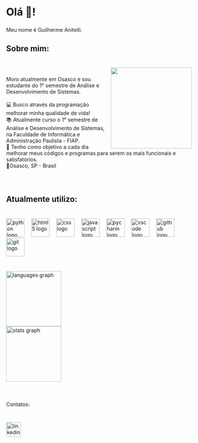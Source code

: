 <h1 align="left">Olá 👋!</h1>

###

<p align="left">Meu nome é Guilherme Anitelli.</p>

###

<h2 align="left">Sobre mim:</h2>

###

<br clear="both">

<img align="right" height="220" src="https://cdn.pixabay.com/photo/2016/12/26/08/41/coding-1931667_1280.png"  />

###

<p align="left">Moro atualmente em Osasco e sou estudante do 1° semestre de Análise e Desenvolvimento de Sistemas.<br><br>💻 Busco através da programação melhorar minha qualidade de vida!<br>📚 Atualmente curso o 1° semestre de Análise e Desenvolvimento de Sistemas, na Faculdade de Informática e Administração Paulista - FIAP. <br>🎯 Tenho como objetivo a cada dia melhorar meus códigos e programas para serem os mais funcionais e satisfatórios.<br>📍Osasco, SP - Brasil</p>

###

<br clear="both">

<h2 align="left">Atualmente utilizo:</h2>

###

<br clear="both">

<div align="left">
  <img src="https://skillicons.dev/icons?i=py" height="50" alt="python logo"  />
  <img width="10" />
  <img src="https://skillicons.dev/icons?i=html" height="50" alt="html5 logo"  />
  <img width="10" />
  <img src="https://skillicons.dev/icons?i=css" height="50" alt="css logo"  />
  <img width="10" />
  <img src="https://cdn.simpleicons.org/javascript/F7DF1E" height="50" alt="javascript logo"  />
  <img width="10" />
  <img src="https://skillicons.dev/icons?i=pycharm" height="50" alt="pycharm logo"  />
  <img width="10" />
  <img src="https://skillicons.dev/icons?i=vscode" height="50" alt="vscode logo"  />
  <img width="10" />
  <img src="https://skillicons.dev/icons?i=github" height="50" alt="github logo"  />
  <img width="10" />
  <img src="https://skillicons.dev/icons?i=git" height="50" alt="git logo"  />
</div>

###

<br clear="both">

<div align="left">
  <img src="https://github-readme-stats.vercel.app/api/top-langs?username=guilhermeanitelli&locale=pt-br&hide_title=false&layout=compact&card_width=320&langs_count=5&theme=radical&hide_border=false&order=2" height="150" alt="languages graph" /> <br>
  <img src="https://github-readme-stats.vercel.app/api?username=guilhermeanitelli&hide_title=false&hide_rank=false&show_icons=true&include_all_commits=true&count_private=true&disable_animations=false&theme=radical&locale=pt-br&hide_border=false&order=1" height="150" alt="stats graph"  />
</div>

###

<br clear="both">

<p align="left">Contatos:</p>

###

<br clear="both">

<div align="left">
  <a href="https://linkedin.com/in/guilherme-anitelli" target="_blank">
    <img src="https://img.shields.io/static/v1?message=LinkedIn&logo=linkedin&label=&color=0077B5&logoColor=white&labelColor=&style=for-the-badge" height="40" alt="linkedin logo"  />
  </a>
</div>

###

